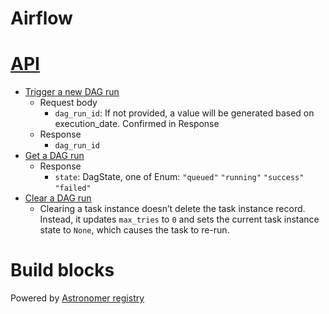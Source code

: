 # Airflow

# [API](https://airflow.apache.org/docs/apache-airflow/stable/stable-rest-api-ref.html#section/Trying-the-API)
- [Trigger a new DAG run](https://airflow.apache.org/docs/apache-airflow/stable/stable-rest-api-ref.html#operation/post_dag_run)
  - Request body
    - `dag_run_id`: If not provided, a value will be generated based on execution_date. Confirmed in Response
  - Response
    - `dag_run_id`
- [Get a DAG run](https://airflow.apache.org/docs/apache-airflow/stable/stable-rest-api-ref.html#operation/get_dag_run)
  - Response
    - `state`: DagState, one of Enum: `"queued"` `"running"` `"success"` `"failed"`
- [Clear a DAG run](https://airflow.apache.org/docs/apache-airflow/stable/stable-rest-api-ref.html#operation/clear_dag_run)
  - Clearing a task instance doesn’t delete the task instance record. Instead, it updates `max_tries` to `0` and sets the current task instance state to `None`, which causes the task to re-run.

# Build blocks
Powered by [Astronomer registry](https://registry.astronomer.io/)
